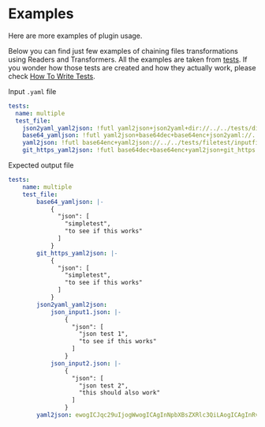 # Examples

Here are more examples of plugin usage.

Below you can find just few examples of chaining files transformations using Readers and Transformers. All the examples are taken from
[tests](tests/). If you wonder how those tests are created and how they actually work,
please check [How To Write Tests](TESTS.md).

Input `.yaml` file
```yaml
tests:
  name: multiple
  test_file:
    json2yaml_yaml2json: !futl yaml2json+json2yaml+dir://../../tests/dirtest/json
    base64_yamljson: !futl yaml2json+base64dec+base64enc+json2yaml://../../tests/filetest/inputfile_json.json
    yaml2json: !futl base64enc+yaml2json://../../tests/filetest/inputfile_yaml.yaml
    git_https_yaml2json: !futl base64dec+base64enc+yaml2json+git_https://github.com/true-north-engineering/helm-file-utils.git tests/filetest/inputfile_yaml.yaml
```

Expected output file
```yaml
tests:
    name: multiple
    test_file:
        base64_yamljson: |-
            {
              "json": [
                "simpletest",
                "to see if this works"
              ]
            }
        git_https_yaml2json: |-
            {
              "json": [
                "simpletest",
                "to see if this works"
              ]
            }
        json2yaml_yaml2json:
            json_input1.json: |-
                {
                  "json": [
                    "json test 1",
                    "to see if this works"
                  ]
                }
            json_input2.json: |-
                {
                  "json": [
                    "json test 2",
                    "this should also work"
                  ]
                }
        yaml2json: ewogICJqc29uIjogWwogICAgInNpbXBsZXRlc3QiLAogICAgInRvIHNlZSBpZiB0aGlzIHdvcmtzIgogIF0KfQ==
```